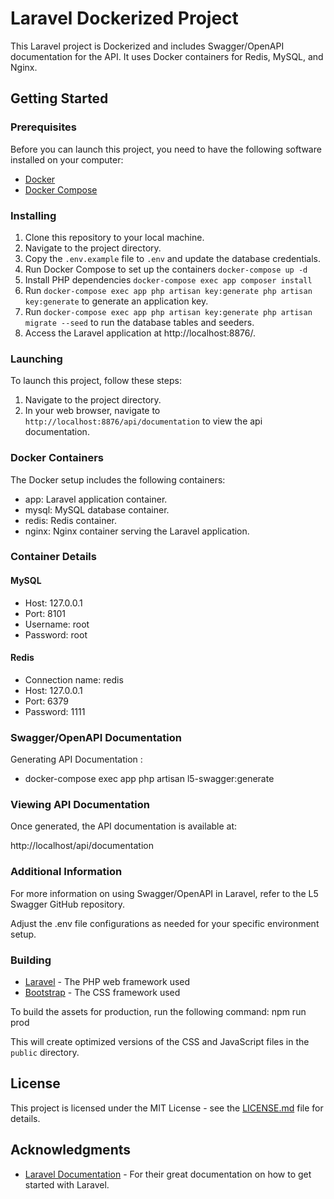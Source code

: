 # Laravel Dockerized Project
This Laravel project is Dockerized and includes Swagger/OpenAPI documentation for the API. It uses Docker containers for Redis, MySQL, and Nginx.

## Getting Started

### Prerequisites
Before you can launch this project, you need to have the following software installed on your computer:

- [Docker](https://www.docker.com/)
- [Docker Compose](https://docs.docker.com/compose/)


### Installing

1. Clone this repository to your local machine.
2. Navigate to the project directory.
3. Copy the `.env.example` file to `.env` and update the database credentials.
4. Run Docker Compose to set up the containers `docker-compose up -d`
5. Install PHP dependencies `docker-compose exec app composer install`
6. Run `docker-compose exec app php artisan key:generate php artisan key:generate` to generate an application key.
7. Run `docker-compose exec app php artisan key:generate php artisan migrate --seed` to run the database tables and seeders. 
8. Access the Laravel application at http://localhost:8876/.


### Launching
To launch this project, follow these steps:

1. Navigate to the project directory.
2. In your web browser, navigate to `http://localhost:8876/api/documentation` to view the api documentation.


### Docker Containers
The Docker setup includes the following containers:

- app: Laravel application container.
- mysql: MySQL database container.
- redis: Redis container.
- nginx: Nginx container serving the Laravel application.

### Container Details

#### MySQL

- Host: 127.0.0.1
- Port: 8101
- Username: root
- Password: root

#### Redis

- Connection name: redis
- Host: 127.0.0.1
- Port: 6379
- Password: 1111


### Swagger/OpenAPI Documentation
Generating API Documentation :

- docker-compose exec app php artisan l5-swagger:generate


### Viewing API Documentation
Once generated, the API documentation is available at:

http://localhost/api/documentation


### Additional Information
For more information on using Swagger/OpenAPI in Laravel, refer to the L5 Swagger GitHub repository.

Adjust the .env file configurations as needed for your specific environment setup.

### Building

- [Laravel](https://laravel.com/) - The PHP web framework used
- [Bootstrap](https://getbootstrap.com/) - The CSS framework used

To build the assets for production, run the following command:
npm run prod

This will create optimized versions of the CSS and JavaScript files in the `public` directory.

## License

This project is licensed under the MIT License - see the [LICENSE.md](LICENSE.md) file for details.

## Acknowledgments

- [Laravel Documentation](https://laravel.com/docs) - For their great documentation on how to get started with Laravel.
